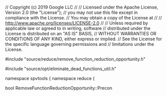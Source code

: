 // Copyright (c) 2019 Google LLC
//
// Licensed under the Apache License, Version 2.0 (the "License");
// you may not use this file except in compliance with the License.
// You may obtain a copy of the License at
//
//     http://www.apache.org/licenses/LICENSE-2.0
//
// Unless required by applicable law or agreed to in writing, software
// distributed under the License is distributed on an "AS IS" BASIS,
// WITHOUT WARRANTIES OR CONDITIONS OF ANY KIND, either express or implied.
// See the License for the specific language governing permissions and
// limitations under the License.

#include "source/reduce/remove_function_reduction_opportunity.h"

#include "source/opt/eliminate_dead_functions_util.h"

namespace spvtools {
namespace reduce {

bool RemoveFunctionReductionOpportunity::Precon
